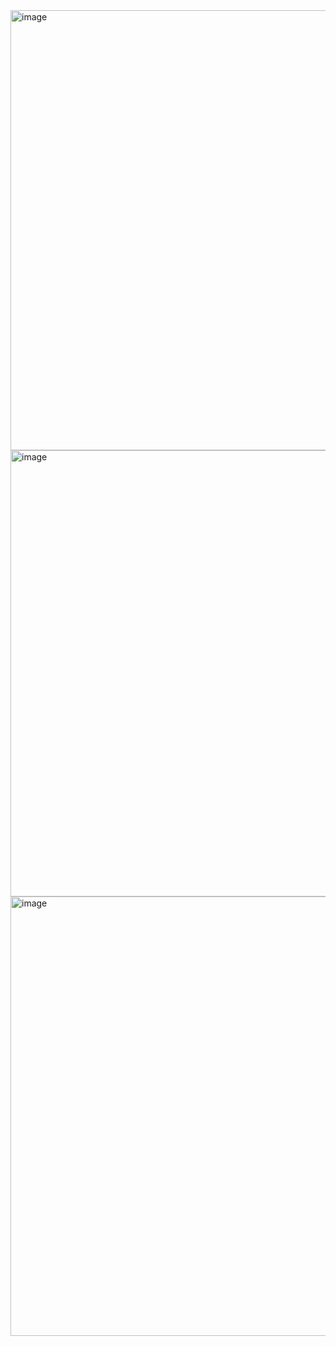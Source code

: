 <img width="1434" height="704" alt="image" src="https://github.com/user-attachments/assets/5530bab3-28a9-4cb0-8ece-3c72cad250ad" />
<img width="1427" height="714" alt="image" src="https://github.com/user-attachments/assets/ef73f21e-4bf9-4ff8-89eb-25a4ac59ecf4" />
<img width="1429" height="703" alt="image" src="https://github.com/user-attachments/assets/b0c3beb1-b200-4182-9269-2bae3c98d8af" />
